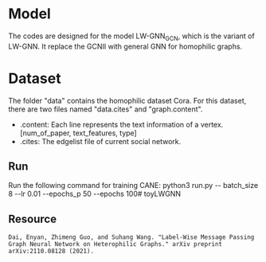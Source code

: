 # Model
The codes are designed for the model LW-GNN<sub>GCN</sub>, which is the variant of LW-GNN. It replace the GCNII with general GNN for homophilic graphs.

# Dataset
The folder "data" contains the homophilic dataset Cora. For this dataset, there are two files named "data.cites" and "graph.content".

* .content: Each line represents the text information of a vertex. [num_of_paper, text_features, type]
* .cites: The edgelist file of current social network.


## Run
Run the following command for training CANE:
    python3 run.py  -- batch_size 8 --lr 0.01 --epochs_p 50 --epochs 100# toyLWGNN

## Resource
    Dai, Enyan, Zhimeng Guo, and Suhang Wang. "Label-Wise Message Passing Graph Neural Network on Heterophilic Graphs." arXiv preprint arXiv:2110.08128 (2021).
